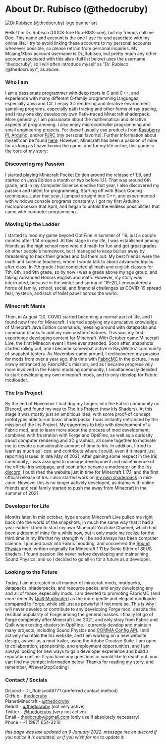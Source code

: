# About Dr. Rubisco (@thedocruby)
![Dr.Rubisco (@thedocruby) logo banner art](https://cdn.discordapp.com/attachments/846831090304155728/929917318400716871/unknown.png)

Hello! I'm Dr. Rubisco (DOCK-tore Roo-BISS-coe), but my friends call me Doc. This name and account is the one I use for and associate with my online life. I try to avoid linking these accounts to my personal accounts whenever possible, so please refrain from personal inquiries. My Mojang/Xbox account username is Dr_Rubisco, but pretty much any other account associated with this alias (full list below) uses the username 'thedocruby', so I will often introduce myself as "Dr. Rubisco (@thedocruby)", as above.

### Who I am
I am a passionate programmer with deep roots in C and C++, and experience with many different C-family programming languages, especially Java and C#. I enjoy 3D rendering and iterative environment sampling programs, especially path tracing and other forms of ray tracing, and I may one day develop my own Path-traced Minecraft shaderpack. More generally, I am passionate about the mathematical and iterative aspects of programming. I also enjoy microcontroller programming and small engineering projects. For these I usually use products from [Raspberry Pi](https://www.raspberrypi.org/), [Arduino](https://www.arduino.cc/), and/or [PJRC](https://www.pjrc.com/) (my personal favorite). Further information about myself can be found [here](https://github.com/thedocruby/about-me). However, Minecraft has been a passion of mine for as long as I have known the game, and for my life online, this game is the core of my story:

### Discovering my Passion
I started playing Minecraft Pocket Edition around the release of 1.9, and started on Java Edition a month or two before 1.11. That was around 6th grade, and in my Computer Science elective that year, I also discovered my passion and talent for programming, Starting off with Block Coding techniques. Later that year, I jumped straight into C++, and experimented with windows console programs constantly. I got my first Arduino microprocessor that April, and began to unfold the endless possibilities that came with computer programming.

### Moving Up the Ladder
I started to mod my game beyond OptiFine in summer of '19, just a couple months after 1.14 dropped. At this stage in my life, I was established among friends as the high school nerd who did math for fun and got great grades on other people's homework, but I managed to keep bullies away by threatening to hack their grades and fail them out. My best friends were the math and science teachers, whom I would talk to about advanced topics after class. In 7th grade I had completed all math and english classes for 7th, 8th, and 9th grade, so by now I was a grade above my age group, and taking Advanced Honors english and math. However, my story was interrupted, because in the winter and spring of '19-20, I encountered a horde of family, school, social, and financial challenges as COVID-19 spread fear, hysteria, and lack of toilet paper across the world.

### Minecraft Mania
Then, in August '20, COVID started becoming a normal part of life, and I found new time for Minecraft. I started applying my cumulative knowledge of Minecraft Java Edition commands, messing around with datapacks and command blocks to add my own custom features. This was my first experience developing content for Minecraft. With October came Minecraft Live, the first Minecon event I have ever attended. Soon after, snapshots started rolling out, and I became somewhat active in RaysWorks' community of snapshot testers. As November came around, I rediscovered my passion for mods from over a year ago, this time with [FabricMC](https://github.com/FabricMC) in the picture. I was slowly entranced by FabricMC's mission, and as I became progressively more involved in the Fabric modding community, I simultaneously decided to start developing my own minecraft mods, and to only develop for Fabric modloader.

### The Iris Project
By the end of November I had dug my fingers into the Fabric community on Discord, and found my way to [The Iris Project](https://github.com/IrisShaders/Iris) (now [Iris Shaders](https://irisshaders.net)). At this stage it was mostly just an ambitious idea, with some proof-of concept prototypes able to run basic shaderpacks. I was instantly entranced by the mission of the Iris Project. My eagerness to help with development of a Fabric mod, and to learn more about the process of mod development, combined with frustration with Forge and OptiFine, as well as a curiosity about computer rendering and 3D graphics, all came together to motivate me to devote a considerable amount of time to Iris. In addition, I tried to learn as much as I can, and contribute where I could, even if it meant just reporting issues. In late May of 2021, After gaining some respect in the Iris community, I was assinged to manage development and maintainence of the official [Iris webpage](https://irisshaders.net), and soon after became a moderator on the [Iris discord](https://discord.gg/jQJnav2jPu). I published the website just in time for Minecraft 1.17.1, and the first official release of Iris. I also started work on [my own shaderpack](https://github.com/thedocruby/VANELLA) in mid-June. However this is no longer actively developed, as drama with online friends and real family started to push me away from Minecraft in the summer of 2021.

### Developer for Life
Months later, In mid october, hype around Minecraft Live pulled me right back into the world of the snapshots, in much the same way that it had a year earlier. I tried to start my own Minecraft YouTube Channel, which had been a dream of mine for a while now, but it only made me realize for the third time in my life that my strength will be and always has been computer science. I jumped back into Fabric modding, and uncovered the [Sound Physics](https://github.com/vlad2305m/Sound-Physics-Fabric) mod, written originally for Minecraft 1.11 by Sonic Ether of SEUS shaders. I found passion like never before developing and maintaining Sound Physics, and so I decided to go all-in for a future as a developer.

### Looking to the Future
Today, I am interested in all manner of minecraft mods, modpacks, datapacks, shaderpacks, and resource packs, and enjoy developing any and all of those, especially mods. I am devoted to promoting FabricMC (and more recently [Quilt Modloader](https://quiltmc.org/)) as the more gentle and elegant modloader compared to Forge, while still just as powerful if not more so. This is why I will never develop or contribute to any developing Forge mod, despite the residual popularity of Forge among the general masses. I finally let go of Forge completely after Minecraft Live 2021, and only stray from Fabric and Quilt when testing shaders in OptiFine. I currently develop and maintain many projects, including Sound Physics and [COMMA Config API](https://github.com/thedocruby/comma). I still actively maintain the Iris website, and I am working on a new website design, as well as a mod trailer, using the Adobe Creative Suite. I am open to collaboration, sponsorship, and employment opportunities, and I am always looking for new ways to gain developer experience and build a reputation online. If you have any questions or would like to reach out, you can find my contact information below. Thanks for reading my story, and remember, #NeverStopCoding!

### Contact / Socials 
Discord -  Dr_Rubisco#6771 (preferred contact method) <br>
GitHub - [thedocruby](https://github.com/thedocruby/) <br>
PlanetMinecraft - [@thedocruby](https://www.planetminecraft.com/thedocruby) <br>
Reddit - [u/thedocruby](https://www.reddit.com/u/thedocruby) (not very active) <br>
Twitter - [@thedocruby](https://twitter.com/thedocruby) (_very_ not active) <br>
Email - [thedocruby@gmail.com](mailto:thedocruby@gmail.com) (only use if absolutely necessary) <br>
Phone - +1 (987) 654-3210

*this page was last updated on 9 January 2022. message me on discord if you notice it is outdated, or if you wish for me to update it.*
